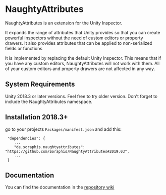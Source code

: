 # NaughtyAttributes
NaughtyAttributes is an extension for the Unity Inspector.

It expands the range of attributes that Unity provides so that you can create powerful inspectors without the need of custom editors or property drawers. It also provides attributes that can be applied to non-serialized fields or functions.

It is implemented by replacing the default Unity Inspector. This means that if you have any custom editors, NaughtyAttributes will not work with them. All of your custom editors and property drawers are not affected in any way.

## System Requirements
Unity 2018.3 or later versions. Feel free to try older version. Don't forget to include the NaughtyAttributes namespace.


## Installation 2018.3+

go to your projects `Packages/manifest.json` and add this:

     "dependencies": {
        ...
        "de.soraphis.naughtyattributes": "https://github.com/Soraphis/NaughtyAttributes#2019.03",
        ...
     }

## Documentation

You can find the documentation in the [repository wiki](https://github.com/soraphis/NaughtyAttributes/wiki/Drawer-Attributes)